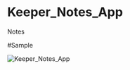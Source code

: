# Keeper_Notes_App
Notes 

#Sample

![Keeper_Notes_App](https://user-images.githubusercontent.com/96918694/202899086-f6ac09e7-546c-472d-8a0e-3b182b9993f7.gif)
